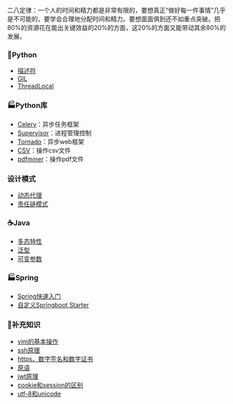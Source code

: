 二八定律：一个人的时间和精力都是非常有限的，要想真正“做好每一件事情”几乎是不可能的，要学会合理地分配时间和精力。要想面面俱到还不如重点突破。把80%的资源花在能出关键效益的20%的方面，这20%的方面又能带动其余80%的发展。

### :snake:Python
* [描述符](https://github.com/lianglu1024/helloworld/blob/master/python/%E6%8F%8F%E8%BF%B0%E7%AC%A6.md)
* [GIL](https://github.com/lianglu1024/helloworld/blob/master/python/%E5%85%A8%E5%B1%80%E8%A7%A3%E9%87%8A%E5%99%A8%E9%94%81GIL.md)
* [ThreadLocal](https://www.jianshu.com/p/74640d22a72f)
### :factory:Python库
* [Celery](https://github.com/lianglu1024/helloworld/blob/master/python/python%E5%BA%93/celery.md)：异步任务框架
* [Supervisor](https://github.com/lianglu1024/helloworld/blob/master/python/python%E5%BA%93/supervisor.md)：进程管理控制
* [Tornado]()：异步web框架
* [CSV](https://github.com/lianglu1024/helloworld/blob/master/python/python%E5%BA%93/csv.md)：操作csv文件
* [pdfminer](https://github.com/lianglu1024/helloworld/blob/master/python/python%E5%BA%93/pdfminer.md)：操作pdf文件
### 设计模式

* [动态代理](src/design_pattern/5.代理模式.md)
* [责任链模式](src/design_pattern/8.责任链模式.md)

### :coffee:Java

* [多态特性](https://gitee.com/liangbyebye/HelloWorld/blob/master/src/java/java%E8%AF%AD%E6%B3%95/%E5%A4%9A%E6%80%81%E7%89%B9%E6%80%A7.md)
* [泛型](https://gitee.com/liangbyebye/HelloWorld/blob/master/src/java/java%E8%AF%AD%E6%B3%95/24.%E6%B3%9B%E5%9E%8B.md)
* [可变参数](src/java/basic/java可变长参数.md)

### :factory:Spring

* [Spring快速入门](src/spring/spring/1.快速入门.md)
* [自定义Springboot Starter](src/spring/springboot/自定义starter.md)

### :battery:补充知识
* [vim的基本操作](https://github.com/lianglu1024/helloworld/blob/master/%E8%A1%A5%E5%85%85%E7%9F%A5%E8%AF%86/vim%E5%9F%BA%E6%9C%AC%E6%93%8D%E4%BD%9C.md)
* [ssh原理](https://github.com/lianglu1024/helloworld/blob/master/%E8%A1%A5%E5%85%85%E7%9F%A5%E8%AF%86/ssh%E5%8E%9F%E7%90%86.md)
* [https、数字签名和数字证书](https://github.com/lianglu1024/helloworld/blob/master/%E8%A1%A5%E5%85%85%E7%9F%A5%E8%AF%86/https%E3%80%81%E6%95%B0%E5%AD%97%E7%AD%BE%E5%90%8D%E5%92%8C%E6%95%B0%E5%AD%97%E8%AF%81%E4%B9%A6.md)
* [原语](https://www.cnblogs.com/hualalasummer/p/3704225.html)
* [jwt原理](https://github.com/lianglu1024/helloworld/blob/master/%E8%A1%A5%E5%85%85%E7%9F%A5%E8%AF%86/jwt%E5%8E%9F%E7%90%86.md)
* [cookie和session的区别](https://github.com/lianglu1024/helloworld/blob/master/%E8%A1%A5%E5%85%85%E7%9F%A5%E8%AF%86/cookie%E5%92%8Csession.md)
* [utf-8和unicode](src/others/utf8和unicode.md)

